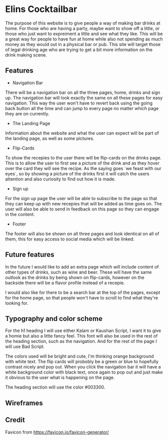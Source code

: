 # Elins Cocktailbar

The purpose of this website is to give people a way of making bar drinks at home. For those who are having a party, maybe want to show off a little, or those who just want to expreiment a little and see what they like. This will be a great way for people to have fun at home while also not spending as much money as they would out in a physical bar or pub. This site will target those of legal drinking age who are trying to get a bit more information on the drink making scene.

## Features

* Navigation Bar

There will be a navigation bar on all the three pages, home, drinks and sign up. The navigation bar will look exactly the same on all these pages for easy navigation. This way the user won't have to revert back using the going back button all the time and can jump to every page no matter which page they are on currently.

* The Landing Page

Information about the website and what the user can expect will be part of the landing page, as well as some pictures.

* Flip-Cards
  
To show the recepies to the user there will be flip-cards on the drinks page. This is to allow the user to first see a picture of the drink and as they hover over the card they will see the recipe. As the saying goes `we feast with our eyes´, so by showing a picture of the drinks first it will catch the users attention and also curiosity to find out how it is made.

* Sign up

For the sign up page the user will be able to subscribe to the page so that they can keep up with new recepies that will be added as time goes on. The user will also be able to send in feedback on this page so they can engage in the content.

* Footer

The footer will also be shown on all three pages and look identical on all of them, this for easy access to social media which will be linked.

## Future features

In the future I would like to add an extra page which will include content of other types of drinks, such as wine and beer. These will have the same outlook as the drinks by being shown on flip-cards, however on the backside there will be a flavor profile instead of a recepie.

I would also like for there to be a search bar at the top of the pages, except for the home page, so that people won't have to scroll to find what they're looking for.

## Typography and color scheme

For the h1 heading I will use either Kalam or Kaushan Script, I want it to give a homie but also a little fancy feel. This font will also be used in the rest of the heading section, such as the navigation. And for the rest of the page I will use Bad Script.

The colors used will be bright and cute, I'm thinking orange background with white text. The flip cards will probobly be a green or blue to hopefully contrast nicely and pop out. When you click the navigation bar it will have a white background color with black text, once again to pop out and just make it obvious to the user what is happening on the page. 

The heading section will use the color #003300.

## Wireframes

## Credit

Favicon from <https://favicon.io/favicon-generator/>
